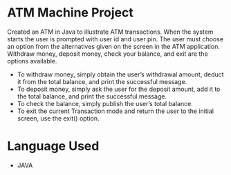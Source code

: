 # ATM Machine Project
Created an ATM in Java to illustrate ATM transactions. When the system starts the user is prompted with user id and user pin. The user must choose an option from the alternatives given on the screen in the ATM application. Withdraw money, deposit money, check your balance, and exit are the options available.
* To withdraw money, simply obtain the user’s withdrawal amount, deduct it from the total balance, and print the successful message.
* To deposit money, simply ask the user for the deposit amount, add it to the total balance, and print the successful message.
* To check the balance, simply publish the user’s total balance.
* To exit the current Transaction mode and return the user to the initial screen, use the exit() option.

# Language Used
* JAVA
